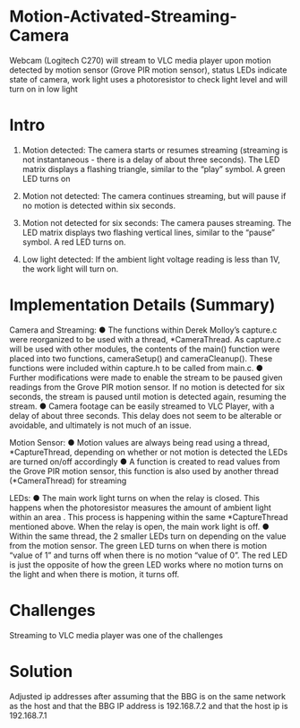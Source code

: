 # Motion-Activated-Streaming-Camera
Webcam (Logitech C270) will stream to VLC media player upon motion detected by motion sensor (Grove PIR motion sensor), status LEDs indicate state of camera, work light uses a photoresistor to check light level and will turn on in low light

# Intro

1. Motion detected: The camera starts or resumes streaming (streaming is not
instantaneous - there is a delay of about three seconds). The LED matrix displays a
flashing triangle, similar to the “play” symbol. A green LED turns on

2. Motion not detected: The camera continues streaming, but will pause if no motion is
detected within six seconds.

3. Motion not detected for six seconds: The camera pauses streaming. The LED matrix
displays two flashing vertical lines, similar to the “pause” symbol. A red LED turns on.

4. Low light detected: If the ambient light voltage reading is less than 1V, the work light
will turn on.

# Implementation Details (Summary)

Camera and Streaming:
● The functions within Derek Molloy’s capture.c were reorganized to be used with a
thread, *CameraThread. As capture.c will be used with other modules, the contents of
the main() function were placed into two functions, cameraSetup() and cameraCleanup().
These functions were included within capture.h to be called from main.c.
● Further modifications were made to enable the stream to be paused given readings from
the Grove PIR motion sensor. If no motion is detected for six seconds, the stream is
paused until motion is detected again, resuming the stream.
● Camera footage can be easily streamed to VLC Player, with a delay of about three
seconds. This delay does not seem to be alterable or avoidable, and ultimately is not
much of an issue.

Motion Sensor:
● Motion values are always being read using a thread, *CaptureThread, depending on
whether or not motion is detected the LEDs are turned on/off accordingly
● A function is created to read values from the Grove PIR motion sensor, this function is
also used by another thread (*CameraThread) for streaming

LEDs:
● The main work light turns on when the relay is closed. This happens when the
photoresistor measures the amount of ambient light within an area . This process is
happening within the same *CaptureThread mentioned above. When the relay
is open, the main work light is off.
● Within the same thread, the 2 smaller LEDs turn on depending on the value from
the motion sensor. The green LED turns on when there is motion “value of 1” and
turns off when there is no motion “value of 0”. The red LED is just the opposite
of how the green LED works where no motion turns on the light and when there is
motion, it turns off.

# Challenges

Streaming to VLC media player was one of the challenges

# Solution

Adjusted ip addresses after assuming that the BBG is on the same network as the host and that the BBG IP address is 192.168.7.2 and that the host ip is 
192.168.7.1
